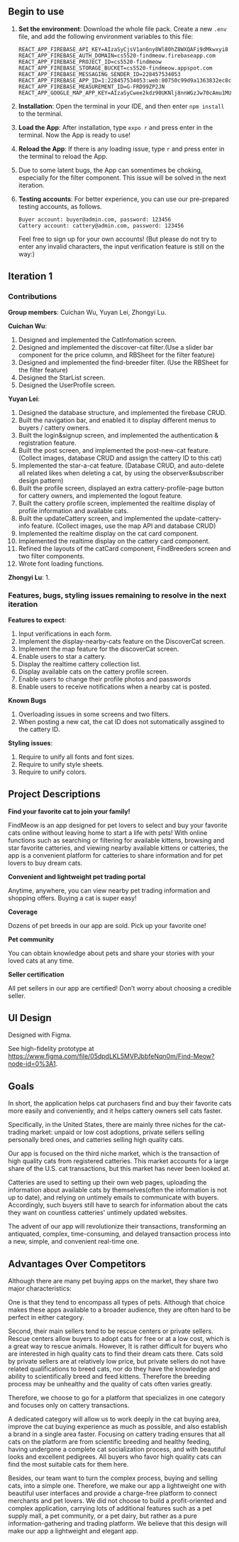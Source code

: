 ## Begin to use
1. **Set the environment**: Download the whole file pack. Create a new `.env` file, and add the following environment variables to this file:
   ```
   REACT_APP_FIREBASE_API_KEY=AIzaSyCjsV1an6ny8Wl80hZ8WXQAFi9dMkwxyi8
   REACT_APP_FIREBASE_AUTH_DOMAIN=cs5520-findmeow.firebaseapp.com
   REACT_APP_FIREBASE_PROJECT_ID=cs5520-findmeow
   REACT_APP_FIREBASE_STORAGE_BUCKET=cs5520-findmeow.appspot.com
   REACT_APP_FIREBASE_MESSAGING_SENDER_ID=228457534053
   REACT_APP_FIREBASE_APP_ID=1:228457534053:web:80750c99d9a1363832ec8c
   REACT_APP_FIREBASE_MEASUREMENT_ID=G-FRD99ZP2JN
   REACT_APP_GOOGLE_MAP_APP_KEY=AIzaSyCwee2kdz90UKNlj8nnWGzJw70cAmu1MUo
   ```
   
2. **Installation**: Open the terminal in your IDE, and then enter `npm install` to the terminal.
3. **Load the App**: After installation, type `expo r` and press enter in the terminal. Now the App is ready to use!
4. **Reload the App**: If there is any loading issue, type `r` and press enter in the terminal to reload the App.
5. Due to some latent bugs, the App can somentimes be choking, especially for the filter component. This issue will be solved in the next iteration.
6. **Testing accounts**: For better experience, you can use our pre-prepared testing accounts, as follows. 
   ```
   Buyer account: buyer@admin.com, password: 123456
   Cattery account: cattery@admin.com, password: 123456
   ```
   Feel free to sign up for your own accounts! (But please do not try to enter any invalid characters, the input verification feature is still on the way:) 

## Iteration 1

### Contributions
**Group members**:
Cuichan Wu, Yuyan Lei, Zhongyi Lu.

**Cuichan Wu**:
1. Designed and implemented the CatInfomation screen.
2. Designed and implemented the discover-cat filter.(Use a slider bar component for the price column, and RBSheet for the filter feature)
3. Designed and implemented the find-breeder filter. (Use the RBSheet for the filter feature)
4. Designed the StarList screen.
5. Designed the UserProfile screen.

**Yuyan Lei**:
1. Designed the database structure, and implemented the firebase CRUD.
2. Built the navigation bar, and enabled it to display different menus to buyers / cattery owners. 
3. Built the login&signup screen, and implemented the authentication & registration feature.
4. Built the post screen, and implemented the post-new-cat feature. (Collect images, database CRUD and assign the cattery ID to this cat)
5. Implemented the star-a-cat feature. (Database CRUD, and auto-delete all related likes when deleting a cat, by using the observer&subscriber design pattern)
6. Built the profile screen, displayed an extra cattery-profile-page button for cattery owners, and implemented the logout feature.
7. Built the cattery profile screen, implemented the realtime display of profile information and available cats.
8. Built the updateCattery screen, and implemented the update-cattery-info feature. (Collect images, use the map API and database CRUD)
9. Implemented the realtime display on the cat card component. 
10. Implemented the realtime display on the cattery card component. 
11. Refined the layouts of the catCard component, FindBreeders screen and two filter components.
12. Wrote font loading functions.  

**Zhongyi Lu**:
1.


### Features, bugs, styling issues remaining to resolve in the next iteration

**Features to expect**:
1. Input verifications in each form.
2. Implement the display-nearby-cats feature on the DiscoverCat screen.
3. Implement the map feature for the discoverCat screen. 
4. Enable users to star a cattery.
5. Display the realtime cattery collection list.
6. Display available cats on the cattery profile screen.
9. Enable users to change their profile photos and passwords
10. Enable users to receive notifications when a nearby cat is posted. 

**Known Bugs**
1. Overloading issues in some screens and two filters.
2. When posting a new cat, the cat ID does not sutomatically assgined to the cattery ID.

**Styling issues**:
1. Require to unify all fonts and font sizes.
2. Require to unify style sheets.
3. Require to unify colors.

## Project Descriptions

**Find your favorite cat to join your family!**

FindMeow is an app designed for pet lovers to select and buy your favorite cats online without leaving home to start a life with pets! With online functions such as searching or filtering for available kittens, browsing and star favorite catteries, and viewing nearby available kittens or catteries, the app is a convenient platform for catteries to share information and for pet lovers to buy dream cats.
 

**Convenient and lightweight pet trading portal**

 Anytime, anywhere, you can view nearby pet trading information and shopping offers. Buying a cat is super easy!
 
**Coverage**

 Dozens of pet breeds in our app are sold. Pick up your favorite one!
 
**Pet community**

 You can obtain knowledge about pets and share your stories with your loved cats at any time.
 
**Seller certification**

 All pet sellers in our app are certified! Don’t worry about choosing a credible seller.
 


## UI Design
Designed with Figma.

See high-fidelity prototype at https://www.figma.com/file/05dpdLKL5MVPJbbfeNqn0m/Find-Meow?node-id=0%3A1.


## Goals
In short, the application helps cat purchasers find and buy their favorite cats more easily and conveniently, and it helps cattery owners sell cats faster.

Specifically, in the United States, there are mainly three niches for the cat-trading market: unpaid or low cost adoptions, private sellers selling personally bred ones, and catteries selling high quality cats.

Our app is focused on the third niche market, which is the transaction of high quality cats from registered catteries. This market accounts for a large share of the U.S. cat transactions, but this market has never been looked at. 

Catteries are used to setting up their own web pages, uploading the information about available cats by themselves(often the information is not up to date), and relying on untimely emails to communicate with buyers. Accordingly, such buyers still have to search for information about the cats they want on countless catteries' untimely updated websites. 

The advent of our app will revolutionize their transactions, transforming an antiquated, complex, time-consuming, and delayed transaction process into a new, simple, and convenient real-time one.

## Advantages Over Competitors
Although there are many pet buying apps on the market, they share two major characteristics:

One is that they tend to encompass all types of pets. Although that choice makes these apps available to a broader audience, they are often hard to be perfect in either category.

Second, their main sellers tend to be rescue centers or private sellers. Rescue centers allow buyers to adopt cats for free or at a low cost, which is a great way to rescue animals. However, It is rather difficult for buyers who are interested in high quality cats to find their dream cats there. Cats sold by private sellers are at relatively low price, but private sellers do not have related qualifications to breed cats, nor do they have the knowledge and ability to scientifically breed and feed kittens. Therefore the breeding process may be unhealthy and the quality of cats often varies greatly.

Therefore, we choose to go for a platform that specializes in one category and focuses only on cattery transactions.

A dedicated category will allow us to work deeply in the cat buying area, improve the cat buying experience as much as possible, and also establish a brand in a single area faster. Focusing on cattery trading ensures that all cats on the platform are from scientific breeding and healthy feeding, having undergone a complete cat socialization process, and with beautiful looks and excellent pedigrees. All buyers who favor high quality cats can find the most suitable cats for them here.

Besides, our team want to turn the complex process, buying and selling cats, into a simple one. Therefore, we make our app a lightweight one with beautiful user interfaces and provide a charge-free platform to connect merchants and pet lovers. We did not choose to build a profit-oriented and complex application, carrying lots of additional features such as a pet supply mall, a pet community, or a pet dairy, but rather as a pure information-gathering and trading platform. We believe that this design will make our app a lightweight and elegant app. 
